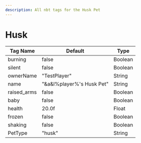 ```yaml
---
description: All nbt tags for the Husk Pet
---
```



# Husk

| Tag Name     | Default                                                            | Type                                         |
| - | - | - |
| burning | false | Boolean |
| silent | false | Boolean |
| ownerName | "TestPlayer" | String |
| name | "&a&l%player%'s Husk Pet" | String |
| raised_arms | false | Boolean |
| baby | false | Boolean |
| health | 20.0f | Float |
| frozen | false | Boolean |
| shaking | false | Boolean |
| PetType | "husk" | String |

